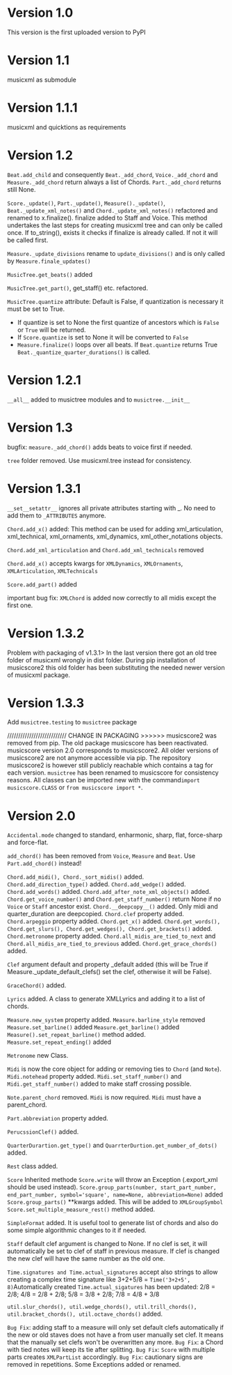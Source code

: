 # Version 1.0

This version is the first uploaded version to PyPI

# Version 1.1

musicxml as submodule

# Version 1.1.1

musicxml and quicktions as requirements

# Version 1.2

`Beat.add_child` and consequently `Beat._add_chord`, `Voice._add_chord` and `Measure._add_chord` return always a list of
Chords. `Part._add_chord` returns still None.

`Score._update()`, `Part._update()`, `Measure()._update()`, `Beat._update_xml_notes()` and `Chord._update_xml_notes()`
refactored and renamed
to x.finalize(). finalize added to Staff and Voice. This method undertakes the last steps for creating
musicxml tree and can
only be called once. If to_string(), exists it checks if finalize is already called. If not it will be called
first.

`Measure._update_divisions` rename to `update_divisions()` and is only called by `Measure.finale_updates()`

`MusicTree.get_beats()` added

`MusicTree.get_part()`, get_staff() etc. refactored.

`MusicTree.quantize` attribute: Default is False, if quantization is necessary it must be set to True.

* If quantize is set to None the first quantize of ancestors which is `False` or `True` will be returned.
* If `Score.quantize` is set to None it will be converted to `False`
* `Measure.finalize()` loops over all beats. If `Beat.quantize` returns True `Beat._quantize_quarter_durations()` is
  called.

# Version 1.2.1

``__all__`` added to musictree modules and to ``musictree.__init__``

# Version 1.3

bugfix: ``measure._add_chord()`` adds beats to voice first if needed.

``tree`` folder removed. Use musicxml.tree instead for consistency.

# Version 1.3.1

``__set__setattr__`` ignores all private attributes starting with _. No need to add them to ``_ATTRIBUTES`` anymore.

``Chord.add_x()`` added: This method can be used for adding xml_articulation, xml_technical, xml_ornaments,
xml_dynamics,
xml_other_notations objects.

``Chord.add_xml_articulation`` and ``Chord.add_xml_technicals`` removed

``Chord.add_x()`` accepts kwargs for ``XMLDynamics``, ``XMLOrnaments``, ``XMLArticulation``, ``XMLTechnicals``

``Score.add_part()`` added

important bug fix: ``XMLChord`` is added now correctly to all midis except the first one.

# Version 1.3.2

Problem with packaging of v1.3.1> In the last version there got an old tree folder of musicxml wrongly in dist folder.
During pip installation of musicscore2 this old folder has been substituting the needed newer version of musicxml
package.

# Version 1.3.3

Add `musictree.testing` to `musictree` package

/////////////////////////// CHANGE IN PACKAGING >>>>>>
musicscore2 was removed from pip. The old package musicscore has been reactivated. musicscore version 2.0 corresponds to
musicscore2. All older versions of musicscore2 are not anymore accessible via pip. The repository musicscore2 is however
still publicly reachable which contains a tag for each version.
``musictree`` has been renamed to musicscore for consistency reasons. All classes can be imported new with the
command``import musicscore.CLASS`` or ``from musicscore import *``.

# Version 2.0

``Accidental.mode`` changed to standard, enharmonic, sharp, flat, force-sharp and force-flat.

``add_chord()`` has been removed from ``Voice``, ``Measure`` and ``Beat``. Use ``Part.add_chord()`` instead!

``Chord.add_midi(), Chord._sort_midis()`` added.
``Chord.add_direction_type()`` added.
``Chord.add_wedge()`` added.
``Chord.add_words()`` added.
``Chord.add_after_note_xml_objects()`` added.
``Chord.get_voice_number()`` and ``Chord.get_staff_number()`` return None if no ``Voice`` or ``Staff`` ancestor exist.
``Chord.__deepcopy__()`` added. Only midi and quarter_duration are deepcopied.
``Chord.clef`` property added.
``Chord.arpeggio`` property added.
``Chord.get_x()`` added.
``Chord.get_words(), Chord.get_slurs(), Chord.get_wedges(), Chord.get_brackets()`` added.
``Chord.metronome`` property added.
``Chord.all_midis_are_tied_to_next`` and ``Chord.all_midis_are_tied_to_previous`` added.
``Chord.get_grace_chords()`` added.

``Clef`` argument default and property _default added (this will be True if Measure._update_default_clefs() set the
clef, otherwise it will be False).

``GraceChord()`` added.

``Lyrics`` added. A class to generate XMLLyrics and adding it to a list of chords.

``Measure.new_system`` property added.
``Measure.barline_style`` removed
``Measure.set_barline()`` added
``Measure.get_barline()`` added
``Measure().set_repeat_barline()`` method added.
``Measure.set_repeat_ending()`` added

``Metronome`` new Class.

``Midi`` is now the core object for adding or removing ties to ``Chord`` (and ``Note``).
``Midi.notehead`` property added.
``Midi.set_staff_number()`` and ``Midi.get_staff_number()`` added to make staff crossing possible.

``Note.parent_chord`` removed. ``Midi`` is now required. ``Midi`` must have a parent_chord.

``Part.abbreviation`` property added.

``PerucssionClef()`` added.

``QuarterDurartion.get_type()`` and ``QuarrterDurtion.get_number_of_dots()`` added.

``Rest`` class added.

``Score`` Inherited methode ``Score.write`` will throw an Exception (.export_xml should be used instead).
``Score.group_parts(number, start_part_number, end_part_number, symbol='square', name=None, abbreviation=None)`` added
``Score.group_parts()`` **kwargs added. This will be added to ``XMLGroupSymbol``
``Score.set_multiple_measure_rest()`` method added.

``SimpleFormat`` added. It is useful tool to generate list of chords and also do some simple algorithmic changes to it
if needed.

``Staff`` default clef argument is changed to None. If no clef is set, it will automatically be set to clef of staff in
previous measure. If clef is changed the new clef will have the same number as the old one.

``Time.signatures and Time.actual_signatures`` accept also strings to allow creating a complex time signature like
3+2+5/8 = ``Time('3+2+5', 8)``Automatically created ``Time.actual_sigatures`` has been updated: 2/8 = 2/8; 4/8 = 2/8 +
2/8; 5/8 = 3/8 + 2/8; 7/8 = 4/8 + 3/8

``util.slur_chords(), util.wedge_chords(), util.trill_chords(), util.bracket_chords(), util.octave_chords()`` added.

``Bug Fix``: adding staff to a measure will only set default clefs automatically if the new or old staves does not have
a from user manually set clef. It means that the manually set clefs won't be overwritten any more.
``Bug Fix``: a Chord with tied notes will keep its tie after splitting.
``Bug Fix``: ``Score`` with multiple parts creates ``XMLPartList`` accordingly.
``Bug Fix``: cautionary signs are removed in repetitions.
Some Exceptions added or renamed.


